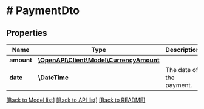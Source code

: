 # # PaymentDto

## Properties

Name | Type | Description | Notes
------------ | ------------- | ------------- | -------------
**amount** | [**\OpenAPI\Client\Model\CurrencyAmount**](CurrencyAmount.md) |  | [optional]
**date** | **\DateTime** | The date of the payment. | [optional]

[[Back to Model list]](../../README.md#models) [[Back to API list]](../../README.md#endpoints) [[Back to README]](../../README.md)
